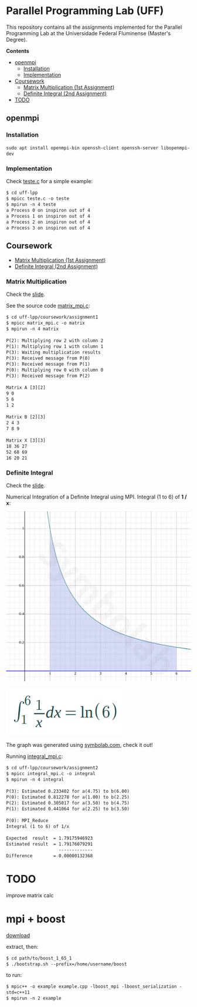 # Parallel Programming Lab (UFF)

This repository contains all the assignments implemented for the
Parallel Programming Lab at the Universidade Federal Fluminense (Master's
Degree).

**Contents**

- [openmpi](#openmpi)
    - [Installation](#installation)
    - [Implementation](#implementation)
- [Coursework](#coursework)
    - [Matrix Multiplication (1st Assignment)](#matrix-multiplication)
    - [Definite Integral (2nd Assignment)](#definite-integral)
- [TODO](#todo)

## openmpi

### Installation

    sudo apt install openmpi-bin openssh-client openssh-server libopenmpi-dev

### Implementation

Check [teste.c](teste.c) for a simple example:

    $ cd uff-lpp
    $ mpicc teste.c -o teste
    $ mpirun -n 4 teste
    a Process 0 on inspiron out of 4
    a Process 1 on inspiron out of 4
    a Process 2 on inspiron out of 4
    a Process 3 on inspiron out of 4

## Coursework

- [Matrix Multiplication (1st Assignment)](#matrix-multiplication)
- [Definite Integral (2nd Assignment)](#definite-integral)

### Matrix Multiplication

Check the [slide](https://gitpitch.com/arthurazs/uff-lpp/master?p=coursework/assignment1).

See the source code [matrix_mpi.c](coursework/assignment1/matrix_mpi.c):

    $ cd uff-lpp/coursework/assignment1
    $ mpicc matrix_mpi.c -o matrix
    $ mpirun -n 4 matrix

    P(2): Multiplying row 2 with column 2
    P(1): Multiplying row 1 with column 1
    P(3): Waiting multiplication results
    P(3): Received message from P(0)
    P(3): Received message from P(1)
    P(0): Multiplying row 0 with column 0
    P(3): Received message from P(2)

    Matrix A [3][2]
    9 0
    5 6
    1 2

    Matrix B [2][3]
    2 4 3
    7 8 9

    Matrix X [3][3]
    18 36 27
    52 68 69
    16 20 21


### Definite Integral

Check the [slide](https://gitpitch.com/arthurazs/uff-lpp/master?p=coursework/assignment2).

Numerical Integration of a Definite Integral using MPI.
Integral (1 to 6) of **1 / x**:

![Graph](coursework/assignment2/graph.png)

![Math](coursework/assignment2/math.png)

The graph was generated using
[symbolab.com](https://www.symbolab.com/solver/definite-integral-calculator/%5Cint_%7B1%7D%5E%7B6%7D%20%5Cfrac%7B1%7D%7Bx%7D%20dx),
check it out!

Running [integral_mpi.c](coursework/assignment2/integral_mpi.c):

    $ cd uff-lpp/coursework/assignment2
    $ mpicc integral_mpi.c -o integral
    $ mpirun -n 4 integral

    P(3): Estimated 0.233402 for a(4.75) to b(6.00)
    P(0): Estimated 0.812278 for a(1.00) to b(2.25)
    P(2): Estimated 0.305017 for a(3.50) to b(4.75)
    P(1): Estimated 0.441064 for a(2.25) to b(3.50)

    P(0): MPI_Reduce
    Integral (1 to 6) of 1/x

    Expected  result  = 1.79175946923
    Estimated result  = 1.79176079291
                        -------------
    Difference        = 0.00000132368


# TODO

improve matrix calc

# mpi + boost

[download](http://www.boost.org/doc/libs/1_65_1/more/getting_started/unix-variants.html)

extract, then:

    $ cd path/to/boost_1_65_1
    $ ./bootstrap.sh --prefix=/home/username/boost

to run:

    $ mpic++ -o example example.cpp -lboost_mpi -lboost_serialization -std=c++11
    $ mpirun -n 2 example

